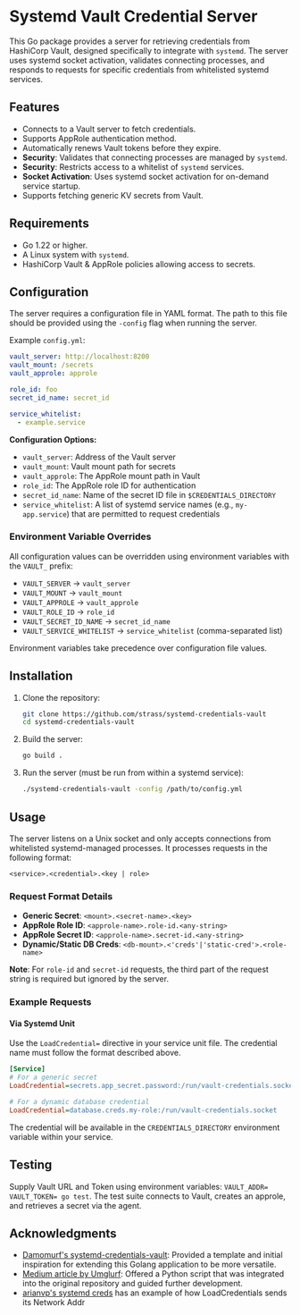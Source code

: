 # Systemd Vault Credential Server

This Go package provides a server for retrieving credentials from HashiCorp Vault, designed specifically to integrate with `systemd`. The server uses systemd socket activation, validates connecting processes, and responds to requests for specific credentials from whitelisted systemd services.

## Features

- Connects to a Vault server to fetch credentials.
- Supports AppRole authentication method.
- Automatically renews Vault tokens before they expire.
- **Security**: Validates that connecting processes are managed by `systemd`.
- **Security**: Restricts access to a whitelist of `systemd` services.
- **Socket Activation**: Uses systemd socket activation for on-demand service startup.
- Supports fetching generic KV secrets from Vault.

## Requirements

- Go 1.22 or higher.
- A Linux system with `systemd`.
- HashiCorp Vault & AppRole policies allowing access to secrets.

## Configuration

The server requires a configuration file in YAML format. The path to this file should be provided using the `-config` flag when running the server.

Example `config.yml`:

```yaml
vault_server: http://localhost:8200
vault_mount: /secrets
vault_approle: approle

role_id: foo
secret_id_name: secret_id

service_whitelist:
  - example.service
```

**Configuration Options:**

- `vault_server`: Address of the Vault server
- `vault_mount`: Vault mount path for secrets
- `vault_approle`: The AppRole mount path in Vault
- `role_id`: The AppRole role ID for authentication
- `secret_id_name`: Name of the secret ID file in `$CREDENTIALS_DIRECTORY`
- `service_whitelist`: A list of systemd service names (e.g., `my-app.service`) that are permitted to request credentials

### Environment Variable Overrides

All configuration values can be overridden using environment variables with the `VAULT_` prefix:

- `VAULT_SERVER` → `vault_server`
- `VAULT_MOUNT` → `vault_mount`
- `VAULT_APPROLE` → `vault_approle`
- `VAULT_ROLE_ID` → `role_id`
- `VAULT_SECRET_ID_NAME` → `secret_id_name`
- `VAULT_SERVICE_WHITELIST` → `service_whitelist` (comma-separated list)

Environment variables take precedence over configuration file values.

## Installation

1. Clone the repository:

   ```sh
   git clone https://github.com/strass/systemd-credentials-vault
   cd systemd-credentials-vault
   ```

2. Build the server:

   ```sh
   go build .
   ```

3. Run the server (must be run from within a systemd service):
   ```sh
   ./systemd-credentials-vault -config /path/to/config.yml
   ```

## Usage

The server listens on a Unix socket and only accepts connections from whitelisted systemd-managed processes. It processes requests in the following format:

```
<service>.<credential>.<key | role>
```

### Request Format Details

- **Generic Secret**: `<mount>.<secret-name>.<key>`
- **AppRole Role ID**: `<approle-name>.role-id.<any-string>`
- **AppRole Secret ID**: `<approle-name>.secret-id.<any-string>`
- **Dynamic/Static DB Creds**: `<db-mount>.<'creds'|'static-cred'>.<role-name>`

**Note**: For `role-id` and `secret-id` requests, the third part of the request string is required but ignored by the server.

### Example Requests

#### Via Systemd Unit

Use the `LoadCredential=` directive in your service unit file. The credential name must follow the format described above.

```ini
[Service]
# For a generic secret
LoadCredential=secrets.app_secret.password:/run/vault-credentials.socket

# For a dynamic database credential
LoadCredential=database.creds.my-role:/run/vault-credentials.socket
```

The credential will be available in the `CREDENTIALS_DIRECTORY` environment variable within your service.

## Testing

Supply Vault URL and Token using environment variables: `VAULT_ADDR= VAULT_TOKEN= go test`. The test suite connects to Vault, creates an approle, and retrieves a secret via the agent.

## Acknowledgments

- [Damomurf's systemd-credentials-vault](https://github.com/damomurf/systemd-credentials-vault): Provided a template and initial inspiration for extending this Golang application to be more versatile.
- [Medium article by Umglurf](https://medium.com/@umglurf/using-systemd-credentials-to-pass-secrets-from-hashicorp-vault-to-systemd-services-928f0e804518): Offered a Python script that was integrated into the original repository and guided further development.
- [arianvp's systemd creds](https://github.com/arianvp/systemd-creds) has an example of how LoadCredentials sends its Network Addr
